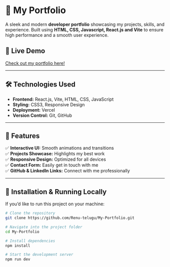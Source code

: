 # 🚀 My Portfolio  
A sleek and modern **developer portfolio** showcasing my projects, skills, and experience. 
Built using **HTML, CSS, Javascript, React.js and Vite** to ensure high performance and a smooth user experience.  

## 🔗 Live Demo  
[Check out my portfolio here!](https://renu-telugu.vercel.app/)  

---

## 🛠️ Technologies Used  
- **Frontend:** React.js, Vite, HTML, CSS, JavaScript  
- **Styling:** CSS3, Responsive Design  
- **Deployment:** Vercel  
- **Version Control:** Git, GitHub  

---

## 📌 Features  
✅ **Interactive UI:** Smooth animations and transitions  
✅ **Projects Showcase:** Highlights my best work  
✅ **Responsive Design:** Optimized for all devices  
✅ **Contact Form:** Easily get in touch with me  
✅ **GitHub & LinkedIn Links:** Connect with me professionally  

---

## 📂 Installation & Running Locally  
If you’d like to run this project on your machine:  

```sh
# Clone the repository
git clone https://github.com/Renu-telugu/My-Portfolio.git

# Navigate into the project folder
cd My-Portfolio

# Install dependencies
npm install

# Start the development server
npm run dev
